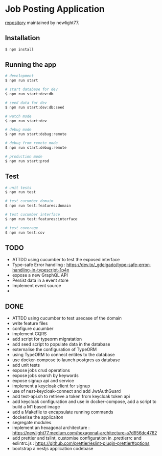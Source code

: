 
# Job Posting Application

[repository](https://github.com/newlight77/app-jobs-nestjs-keycloak) maintained by newlight77.

## Installation

```bash
$ npm install
```

## Running the app

```bash
# development
$ npm run start

# start database for dev
$ npm run start:dev:db

# seed data for dev
$ npm run start:dev:db:seed

# watch mode
$ npm run start:dev

# debug mode
$ npm run start:debug:remote

# debug from remote mode
$ npm run start:debug:remote

# production mode
$ npm run start:prod
```

## Test

```bash
# unit tests
$ npm run test

# test cucumber domain
$ npm run test:features:domain

# test cucumber interface
$ npm run test:features:interface

# test coverage
$ npm run test:cov
```

## TODO

- ATTDD using cucumber to test the exposed interface
- Type-safe Error handling : https://dev.to/_gdelgado/type-safe-error-handling-in-typescript-1p4n
- expose a new GraphQL API
- Persist data in a event store
- Implement event source
- 

## DONE

- ATTDD using cucumber to test usecase of the domain
- write feature files
- configure cucumber
- implement CQRS
- add script for typeorm migratation
- add seed script to populate data in the database
- externalise the configuration of TypeORM
- using TypeORM to connect entites to the database
- use docker-compose to launch postgres as database
- add unit tests
- expose jobs crud operations
- expose jobs search by keywords
- expose signup api and service
- implement a keycloak client for signup
- use of nest-keycloak-connect and add JwtAuthGuard
- add test-api.sh to retrieve a token from keycloak token api
- add keycloak configuration and use in docker-compose, add a script to build a M1 based image
- add a Makefile to encapsulate running commands
- dockerise the applicaiton
- segregate modules 
- implement an hexagonal architecture : https://newlight77.medium.com/hexagonal-architecture-a7d956dc4782
- add prettier and tslint, customise configuration in .prettierrc and eslintrc.js : https://github.com/prettier/eslint-plugin-prettier#options
- bootstrap a nestjs application codebase
